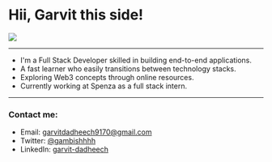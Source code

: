 <h1 align="left" style="text-decoration: none; border: none;">Hii, Garvit this side!</h1>

[![](https://visitcount.itsvg.in/api?id=GarvitDadheech&icon=0&color=0)](https://visitcount.itsvg.in)

---

<p align="left">
<ul>
<li>I'm a Full Stack Developer skilled in building end-to-end applications.</li>
<li>A fast learner who easily transitions between technology stacks.</li>
<li>Exploring Web3 concepts through online resources.</li>
<li>Currently working at Spenza as a full stack intern.</li>
</ul>
</p>

---

<div align="left">
  <h3>Contact me:</h3>
  <ul>
    <li>Email: <a href="mailto:garvitdadheech9170@gmail.com">garvitdadheech9170@gmail.com</a></li>
    <li>Twitter: <a href="https://x.com/gambishhhh" target="_blank">@gambishhhh</a></li>
    <li>LinkedIn: <a href="https://www.linkedin.com/in/garvit-dadheech/" target="_blank">garvit-dadheech</a></li>
  </ul>
</div>
